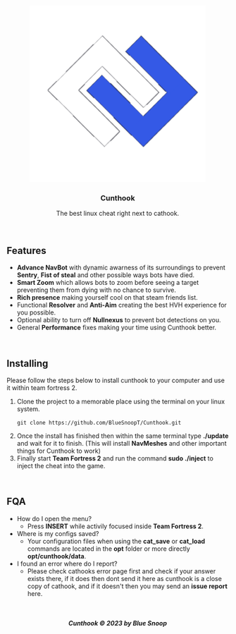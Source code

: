 <center>
    <img width="400rem" src="./Resources/img/logo.png">
</center>

<div align="center"><h3>Cunthook</h3></div>
<div align="center"><span>The best linux cheat right next to cathook.</span></div>

<br>
<br>

## Features
* **Advance NavBot** with dynamic awarness of its surroundings to prevent **Sentry**, **Fist of steal** and other possible ways bots have died.
* **Smart Zoom** which allows bots to zoom before seeing a target preventing them from dying with no chance to survive.
* **Rich presence** making yourself cool on that steam friends list.
* Functional **Resolver** and **Anti-Aim** creating the best HVH experience for you possible.
* Optional ability to turn off **Nullnexus** to prevent bot detections on you.
* General **Performance** fixes making your time using Cunthook better.

<br>

## Installing 
Please follow the steps below to install cunthook to your computer and use it within team fortress 2.

1. Clone the project to a memorable place using the terminal on your linux system.
    ```
    git clone https://github.com/BlueSnoopT/Cunthook.git
    ```
2. Once the install has finished then within the same terminal type **./update** and wait for it to finish. (This will install **NavMeshes** and other important things for Cunthook to work)
3. Finally start **Team Fortress 2** and run the command **sudo ./inject** to inject the cheat into the game.

<br>

## FQA
* How do I open the menu?
    * Press **INSERT** while activily focused inside **Team Fortress 2**.
* Where is my configs saved?
    * Your configuration files when using the **cat_save** or **cat_load** commands are located in the **opt** folder or more directly **opt/cunthook/data**.
* I found an error where do I report?
    * Please check cathooks error page first and check if your answer exists there, if it does then dont send it here as cunthook is a close copy of cathook, and if it doesn't then you may send an **issue report** here.

<br>

<div align="center"><h5>Cunthook &copy; 2023 by Blue Snoop</h5></div>